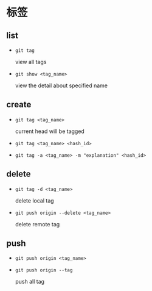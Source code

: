# 标签

## list

- `git tag`

  view all tags

- `git show <tag_name>`

  view the detail about specified name

## create

- `git tag <tag_name>`

  current head will be tagged

- `git tag <tag_name> <hash_id>`

- `git tag -a <tag_name> -m "explanation" <hash_id>`

## delete

- `git tag -d <tag_name>`

  delete local tag

- `git push origin --delete <tag_name>`

  delete remote tag

## push

- `git push origin <tag_name>`

- `git push origin --tag`

  push all tag
